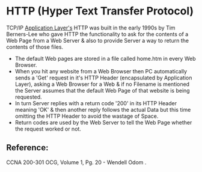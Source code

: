 # HTTP \(Hyper Text Transfer Protocol\)

TCP/IP [Application Layer's](https://app.gitbook.com/@mudassirs46/s/network-fundamentals/~/drafts/-MRZ4cjfS8UXyANv_uLC/application-layer) HTTP was built in the early 1990s by Tim Berners-Lee who gave HTTP the functionality to ask for the contents of a Web Page from a Web Server & also to provide Server a way to return the contents of those files.

* The default Web pages are stored in a file called home.htm in every Web Browser.
* When you hit any website from a Web Browser then PC automatically sends a 'Get' request in it's HTTP Header \(encapsulated by Application Layer\), asking a Web Browser for a Web & if no Filename is mentioned the Server assumes that the default Web Page of that website is being requested.
* In turn Server replies with a return code '200' in its HTTP Header meaning 'OK' & then another reply follows the actual Data but this time omitting the HTTP Header to avoid the wastage of Space.
* Return codes are used by the Web Server to tell the Web Page whether the request worked or not.

## Reference:

CCNA 200-301 OCG, Volume 1, Pg. 20 - Wendell Odom .

